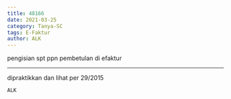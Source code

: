 ```yaml
---
title: 48166
date: 2021-03-25
category: Tanya-SC
tags: E-Faktur
author: ALK
---
```


pengisian spt ppn pembetulan di efaktur

---

dipraktikkan dan lihat per 29/2015

`ALK`
